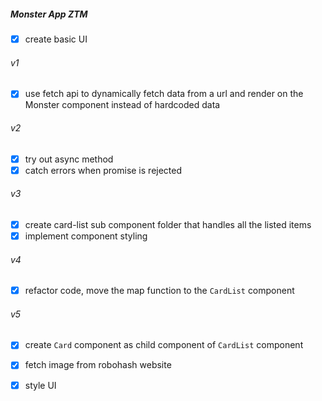 ##### Monster App ZTM

- [x] create basic UI

###### v1
- [x] use fetch api to dynamically fetch data from a url and render on the Monster component instead of hardcoded data

###### v2 
- [x] try out async method 
- [x] catch errors when promise is rejected

###### v3
- [x] create card-list sub component folder that handles all the listed items
- [x] implement component styling

###### v4
- [x] refactor code, move the map function to the `CardList` component


###### v5
- [x] create `Card` component as child component of `CardList` component
- [x] fetch image from robohash website
- [x] style UI


